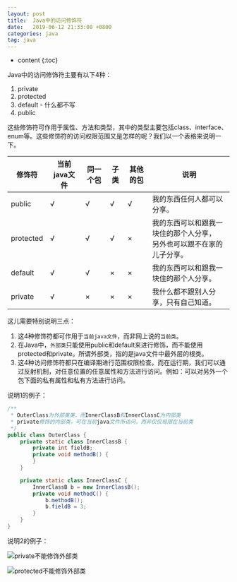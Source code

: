```yaml
---
layout: post
title:  Java中的访问修饰符
date:   2019-06-12 21:33:00 +0800
categories: java
tag: java
---
```


* content
{:toc}

Java中的访问修饰符主要有以下4种：

1. private
2. protected
3. default - 什么都不写
4. public

这些修饰符可作用于属性、方法和类型，其中的类型主要包括class、interface、enum等。这些修饰符的访问权限范围又是怎样的呢？我们以一个表格来说明一下。

| 修饰符      | 当前java文件 | 同一个包 | 子类 | 其他的包 | 说明 |
| ---             | --- | --- | --- | --- | --- |
| public       | √ | √ | √ | √ |   我的东西任何人都可以分享。 |
| protected  | √ | √ | √ | × | 我的东西可以和跟我一块住的那个人分享，<br>另外也可以跟不在家的儿子分享。 |
| default      | √ | √ | × | × | 我的东西可以和跟我一块住的那个人分享。 |
| private      | √ | × | × | × | 我什么都不跟别人分享，只有自己知道。 |

这儿需要特别说明三点：

1. 这4种修饰符都可作用于`当前java文件`，而非网上说的`当前类`。
2. 在Java中，`外部类`只能使用public和default来进行修饰，而不能使用protected和private。所谓外部类，指的是java文件中最外层的根类。
3. 这4种访问修饰符都只在编译期进行范围权限检查。而在运行期，我们可以通过反射机制，对任意位置的任意属性和方法进行访问。例如：可以对另外一个包下面的私有属性和私有方法进行访问。

说明1的例子：

```java
/**
 * OuterClass为外部类类，而InnerClassB和InnerClassC为内部类
 * private修饰的内部类，可在当前java文件所访问，而非仅仅局限在当前类
 */
public class OuterClass {
    private static class InnerClassB {
        private int fieldB;
        private void methodB() {
        }
    }

    private static class InnerClassC {
        InnerClassB b = new InnerClassB();
        private void methodC() {
            b.methodB();
            b.fieldB = 3;
        }
    }
}
```

说明2的例子：

![private不能修饰外部类](https://upload-images.jianshu.io/upload_images/845143-cda3de9f0348d61c.png?jianshufrom=1)

![protected不能修饰外部类](https://upload-images.jianshu.io/upload_images/845143-ccaa8b7a447340c9.png?jianshufrom=1)
